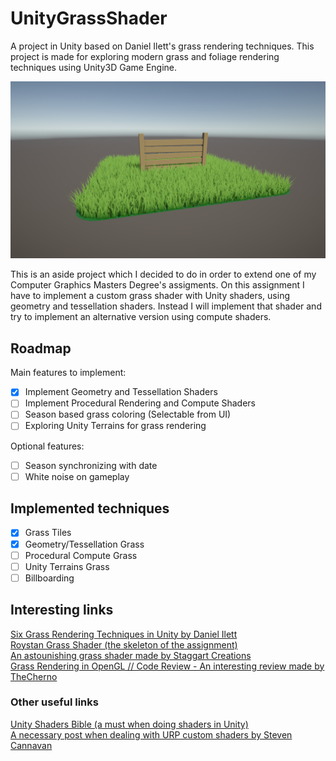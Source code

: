 # UnityGrassShader
A project in Unity based on Daniel Ilett's grass rendering techniques. This project is made for exploring modern grass and foliage rendering techniques using Unity3D Game Engine.

![GeometryGrass](./Gallery/GeometryGrass.v1.png "Geometry Grass")

This is an aside project which I decided to do in order to extend one of my Computer Graphics Masters Degree's assigments.
On this assignment I have to implement a custom grass shader with Unity shaders, using geometry and tessellation shaders.
Instead I will implement that shader and try to implement an alternative version using compute shaders.

## Roadmap
Main features to implement:
- [x] Implement Geometry and Tessellation Shaders
- [ ] Implement Procedural Rendering and Compute Shaders
- [ ] Season based grass coloring (Selectable from UI)
- [ ] Exploring Unity Terrains for grass rendering

Optional features:
- [ ] Season synchronizing with date
- [ ] White noise on gameplay

## Implemented techniques
- [x] Grass Tiles
- [x] Geometry/Tessellation Grass
- [ ] Procedural Compute Grass
- [ ] Unity Terrains Grass
- [ ] Billboarding

## Interesting links
[Six Grass Rendering Techniques in Unity by Daniel Ilett](https://danielilett.com/2022-12-05-tut6-2-six-grass-techniques/)  
[Roystan Grass Shader (the skeleton of the assignment)](https://roystan.net/articles/grass-shader/)  
[An astounishing grass shader made by Staggart Creations](https://forum.unity.com/threads/stylized-grass-shader-urp.804000/)  
[Grass Rendering in OpenGL // Code Review - An interesting review made by TheCherno](https://www.youtube.com/watch?v=2h5NX9tIdno)  

### Other useful links
[Unity Shaders Bible (a must when doing shaders in Unity)](https://www.jettelly.com/books/unity-shaders-bible/)  
[A necessary post when dealing with URP custom shaders by Steven Cannavan](https://blog.unity.com/engine-platform/shedding-light-on-universal-render-pipeline-for-unity-2021-lts)
